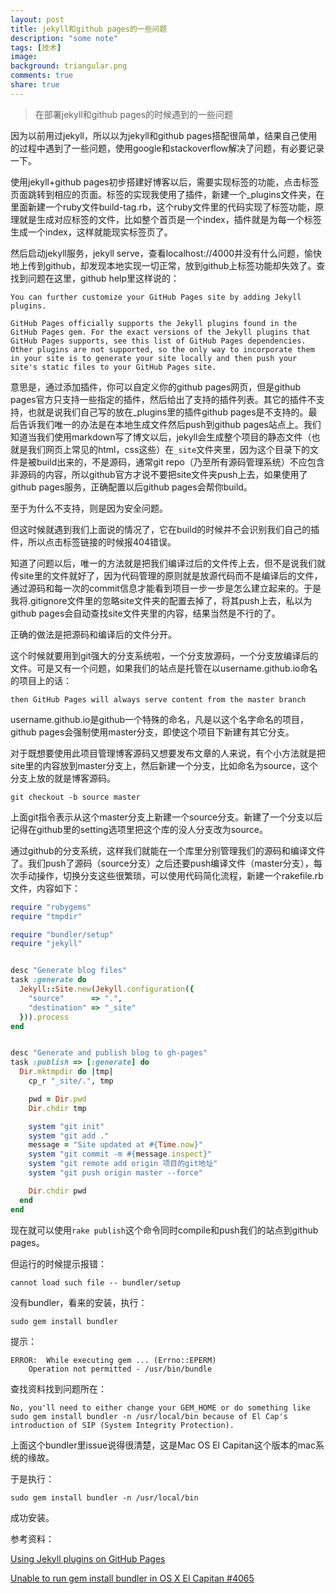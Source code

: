 ```yaml
---
layout: post
title: jekyll和github pages的一些问题
description: "some note"
tags: [技术]
image:
background: triangular.png
comments: true
share: true
---
```


> 在部署jekyll和github pages的时候遇到的一些问题

因为以前用过jekyll，所以以为jekyll和github pages搭配很简单，结果自己使用的过程中遇到了一些问题，使用google和stackoverflow解决了问题，有必要记录一下。

<!-- more -->

使用jekyll+github pages初步搭建好博客以后，需要实现标签的功能，点击标签页面跳转到相应的页面。标签的实现我使用了插件，新建一个_plugins文件夹，在里面新建一个ruby文件build-tag.rb，这个ruby文件里的代码实现了标签功能，原理就是生成对应标签的文件，比如整个首页是一个index，插件就是为每一个标签生成一个index，这样就能现实标签页了。

然后启动jekyll服务，jekyll serve，查看localhost://4000并没有什么问题，愉快地上传到github，却发现本地实现一切正常，放到github上标签功能却失效了。查找到问题在这里，github help里这样说的：

```
You can further customize your GitHub Pages site by adding Jekyll plugins.

GitHub Pages officially supports the Jekyll plugins found in the GitHub Pages gem. For the exact versions of the Jekyll plugins that GitHub Pages supports, see this list of GitHub Pages dependencies. Other plugins are not supported, so the only way to incorporate them in your site is to generate your site locally and then push your site's static files to your GitHub Pages site.
```

意思是，通过添加插件，你可以自定义你的github pages网页，但是github pages官方只支持一些指定的插件，然后给出了支持的插件列表。其它的插件不支持，也就是说我们自己写的放在_plugins里的插件github pages是不支持的。最后告诉我们唯一的办法是在本地生成文件然后push到github pages站点上。我们知道当我们使用markdown写了博文以后，jekyll会生成整个项目的静态文件（也就是我们网页上常见的html，css这些）在```_site```文件夹里，因为这个目录下的文件是被build出来的，不是源码，通常git repo（乃至所有源码管理系统）不应包含非源码的内容，所以github官方才说不要把site文件夹push上去，如果使用了github pages服务，正确配置以后github pages会帮你build。

至于为什么不支持，则是因为安全问题。

但这时候就遇到我们上面说的情况了，它在build的时候并不会识别我们自己的插件，所以点击标签链接的时候报404错误。

知道了问题以后，唯一的方法就是把我们编译过后的文件传上去，但不是说我们就传site里的文件就好了，因为代码管理的原则就是放源代码而不是编译后的文件，通过源码和每一次的commit信息才能看到项目一步一步是怎么建立起来的。于是我将.gitignore文件里的忽略site文件夹的配置去掉了，将其push上去，私以为github pages会自动查找site文件夹里的内容，结果当然是不行的了。

正确的做法是把源码和编译后的文件分开。

这个时候就要用到git强大的分支系统啦，一个分支放源码，一个分支放编译后的文件。可是又有一个问题，如果我们的站点是托管在以username.github.io命名的项目上的话：

```
then GitHub Pages will always serve content from the master branch
```

username.github.io是github一个特殊的命名，凡是以这个名字命名的项目，github pages会强制使用master分支，即使这个项目下新建有其它分支。

对于既想要使用此项目管理博客源码又想要发布文章的人来说，有个小方法就是把site里的内容放到master分支上，然后新建一个分支，比如命名为source，这个分支上放的就是博客源码。

```
git checkout -b source master
```

上面git指令表示从这个master分支上新建一个source分支。新建了一个分支以后记得在github里的setting选项里把这个库的没人分支改为source。

通过github的分支系统，这样我们就能在一个库里分别管理我们的源码和编译文件了。我们push了源码（source分支）之后还要push编译文件（master分支），每次手动操作，切换分支这些很繁琐，可以使用代码简化流程，新建一个rakefile.rb文件，内容如下：

```ruby
require "rubygems"
require "tmpdir"

require "bundler/setup"
require "jekyll"


desc "Generate blog files"
task :generate do
  Jekyll::Site.new(Jekyll.configuration({
    "source"      => ".",
    "destination" => "_site"
  })).process
end


desc "Generate and publish blog to gh-pages"
task :publish => [:generate] do
  Dir.mktmpdir do |tmp|
    cp_r "_site/.", tmp

    pwd = Dir.pwd
    Dir.chdir tmp

    system "git init"
    system "git add ."
    message = "Site updated at #{Time.now}"
    system "git commit -m #{message.inspect}"
    system "git remote add origin 项目的git地址"
    system "git push origin master --force"

    Dir.chdir pwd
  end
end
```

现在就可以使用```rake publish```这个命令同时compile和push我们的站点到github pages。

但运行的时候提示报错：

```
cannot load such file -- bundler/setup
```

没有bundler，看来的安装，执行：

```
sudo gem install bundler
```

提示：

```
ERROR:  While executing gem ... (Errno::EPERM)
    Operation not permitted - /usr/bin/bundle
```

查找资料找到问题所在：

```
No, you'll need to either change your GEM_HOME or do something like sudo gem install bundler -n /usr/local/bin because of El Cap's introduction of SIP (System Integrity Protection).
```

上面这个bundler里issue说得很清楚，这是Mac OS El Capitan这个版本的mac系统的缘故。

于是执行：

```
sudo gem install bundler -n /usr/local/bin
```

成功安装。

参考资料：

[Using Jekyll plugins on GitHub Pages](http://ixti.net/software/2013/01/28/using-jekyll-plugins-on-github-pages.html)

[Unable to run gem install bundler in OS X El Capitan #4065](https://github.com/bundler/bundler/issues/4065)